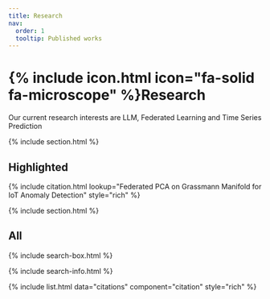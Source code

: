 ```yaml
---
title: Research
nav:
  order: 1
  tooltip: Published works
---
```


# {% include icon.html icon="fa-solid fa-microscope" %}Research

Our current research interests are LLM, Federated Learning and Time Series Prediction

{% include section.html %}

## Highlighted

{% include citation.html lookup="Federated PCA on Grassmann Manifold for IoT Anomaly Detection" style="rich" %}

{% include section.html %}

## All

{% include search-box.html %}

{% include search-info.html %}

{% include list.html data="citations" component="citation" style="rich" %}
